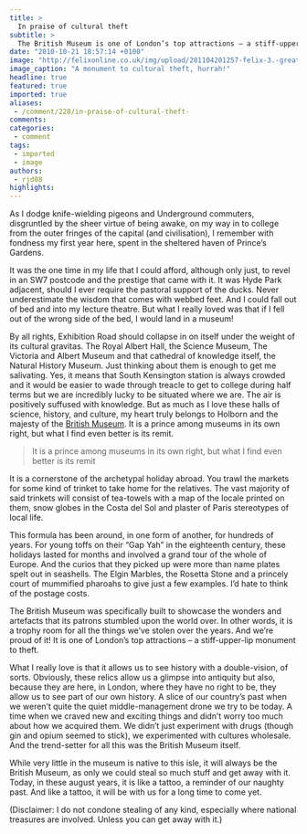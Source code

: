 ```yaml
---
title: >
  In praise of cultural theft
subtitle: >
  The British Museum is one of London’s top attractions – a stiff-upper-lip monument to theft
date: "2010-10-21 18:57:14 +0100"
image: "http://felixonline.co.uk/img/upload/201104201257-felix-3.-great-court.jpg"
image_caption: "A monument to cultural theft, hurrah!"
headline: true
featured: true
imported: true
aliases:
 - /comment/228/in-praise-of-cultural-theft-
comments:
categories:
 - comment
tags:
 - imported
 - image
authors:
 - rjd08
highlights:
---
```


As I dodge knife-wielding pigeons and Underground commuters, disgruntled by the sheer virtue of being awake, on my way in to college from the outer fringes of the capital (and civilisation), I remember with fondness my first year here, spent in the sheltered haven of Prince’s Gardens.

It was the one time in my life that I could afford, although only just, to revel in an SW7 postcode and the prestige that came with it. It was Hyde Park adjacent, should I ever require the pastoral support of the ducks. Never underestimate the wisdom that comes with webbed feet. And I could fall out of bed and into my lecture theatre. But what I really loved was that if I fell out of the wrong side of the bed, I would land in a museum!

By all rights, Exhibition Road should collapse in on itself under the weight of its cultural gravitas. The Royal Albert Hall, the Science Museum, The Victoria and Albert Museum and that cathedral of knowledge itself, the Natural History Museum. Just thinking about them is enough to get me salivating. Yes, it means that South Kensington station is always crowded and it would be easier to wade through treacle to get to college during half terms but we are incredibly lucky to be situated where we are. The air is positively suffused with knowledge. But as much as I love these halls of science, history, and culture, my heart truly belongs to Holborn and the majesty of the [British Museum](http://www.britishmuseum.org/). It is a prince among museums in its own right, but what I find even better is its remit.

> It is a prince among museums in its own right, but what I find even better is its remit

It is a cornerstone of the archetypal holiday abroad. You trawl the markets for some kind of trinket to take home for the relatives. The vast majority of said trinkets will consist of tea-towels with a map of the locale printed on them, snow globes in the Costa del Sol and plaster of Paris stereotypes of local life.

This formula has been around, in one form of another, for hundreds of years. For young toffs on their “Gap Yah” in the eighteenth century, these holidays lasted for months and involved a grand tour of the whole of Europe. And the curios that they picked up were more than name plates spelt out in seashells. The Elgin Marbles, the Rosetta Stone and a princely court of mummified pharoahs to give just a few examples. I’d hate to think of the postage costs.

The British Museum was specifically built to showcase the wonders and artefacts that its patrons stumbled upon the world over. In other words, it is a trophy room for all the things we’ve stolen over the years. And we’re proud of it! It is one of London’s top attractions – a stiff-upper-lip monument to theft.

What I really love is that it allows us to see history with a double-vision, of sorts. Obviously, these relics allow us a glimpse into antiquity but also, because they are here, in London, where they have no right to be, they allow us to see part of our own history. A slice of our country’s past when we weren’t quite the quiet middle-management drone we try to be today. A time when we craved new and exciting things and didn’t worry too much about how we acquired them. We didn’t just experiment with drugs (though gin and opium seemed to stick), we experimented with cultures wholesale. And the trend-setter for all this was the British Museum itself.

While very little in the museum is native to this isle, it will always be the British Museum, as only we could steal so much stuff and get away with it. Today, in these august years, it is like a tattoo, a reminder of our naughty past. And like a tattoo, it will be with us for a long time to come yet.

(Disclaimer: I do not condone stealing of any kind, especially where national treasures are involved. Unless you can get away with it.)
